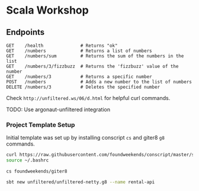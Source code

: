 # Scala Workshop

## Endpoints

```
GET    /health              # Returns "ok"
GET    /numbers             # Returns a list of numbers
GET    /numbers/sum         # Returns the sum of the numbers in the list
GET    /numbers/3/fizzbuzz  # Returns the 'fizzbuzz' value of the number
GET    /numbers/3           # Returns a specific number
POST   /numbers             # Adds a new number to the list of numbers
DELETE /numbers/3           # Deletes the specified number
```

Check `http://unfiltered.ws/06/d.html` for helpful curl commands.

TODO: Use argonaut-unfiltered integration

### Project Template Setup

Initial template was set up by installing conscript `cs` and giter8 `g8` commands.

```sh
curl https://raw.githubusercontent.com/foundweekends/conscript/master/setup.sh | sh
source ~/.bashrc
 
cs foundweekends/giter8

sbt new unfiltered/unfiltered-netty.g8 --name rental-api
```
